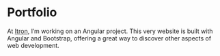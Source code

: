 # Portfolio
At [Itron](https://www.linkedin.com/company/itroninc), I’m working on an Angular project. This very website is built with Angular and Bootstrap, offering a great way to discover other aspects of web development. 